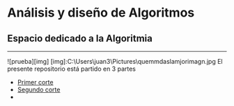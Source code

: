 # Análisis y diseño de Algoritmos #
## Espacio dedicado a la Algoritmia
***
![prueba][img]
[img]:C:\Users\juan3\Pictures\quemmdaslamjorimagn.jpg
El presente repositorio está partido en 3 partes
- [Primer corte][primer]
- [Segundo corte][segun]
- 

[primer]:https://github.com/jdgonzalezd1/Analisis-y-design-of-algorithms/tree/master/Algoritmos%20Primer%20Corte
[segun]:https://github.com/jdgonzalezd1/Analisis-y-design-of-algorithms/tree/master/Algoritmos%20Segundo%20Corte

